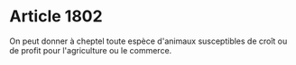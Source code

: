 # Article 1802

On peut donner à cheptel toute espèce d'animaux susceptibles de croît ou de profit pour l'agriculture ou le commerce.